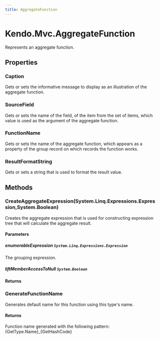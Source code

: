```yaml
---
title: AggregateFunction
---
```


# Kendo.Mvc.AggregateFunction
Represents an aggregate function.



## Properties


### Caption

Gets or sets the informative message to display as an illustration of the aggregate function.

### SourceField

Gets or sets the name of the field, of the item from the set of items, which value is used as the argument of the aggregate function.

### FunctionName

Gets or sets the name of the aggregate function, which appears as a property of the group record on which records the function works.

### ResultFormatString

Gets or sets a string that is used to format the result value.




## Methods


### CreateAggregateExpression(System.Linq.Expressions.Expression,System.Boolean)
Creates the aggregate expression that is used for constructing expression
            tree that will calculate the aggregate result.


#### Parameters

##### enumerableExpression `System.Linq.Expressions.Expression`
The grouping expression.

##### liftMemberAccessToNull `System.Boolean`




#### Returns




### GenerateFunctionName
Generates default name for this function using this type's name.



#### Returns
Function name generated with the following pattern:
            {GetType.Name}_{GetHashCode}




